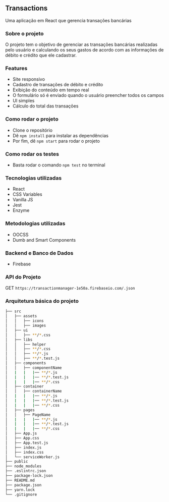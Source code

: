 ## Transactions 
Uma aplicação em React que gerencia transações bancárias 

### Sobre o projeto 
O projeto tem o objetivo de gerenciar as transações bancárias realizadas pelo usuário e calculando os seus gastos de acordo com as informações de débito e crédito que ele cadastrar.

### Features 
- Site responsivo 
- Cadastro de transações de débito e crédito 
- Exibição do conteúdo em tempo real
- O formulário só é enviado quando o usuário preencher todos os campos 
- UI simples
- Cálculo do total das transações 

### Como rodar o projeto 
- Clone o repositório
- Dê `npm install` para instalar as dependências
- Por fim, dê `npm start` para rodar o projeto

### Como rodar os testes 
- Basta rodar o comando `npm test` no terminal

### Tecnologias utilizadas 
- React 
- CSS Variables 
- Vanilla JS
- Jest 
- Enzyme

### Metodologias utilizadas 
- OOCSS 
- Dumb and Smart Components

### Backend e Banco de Dados
- Firebase 

### API do Projeto
GET `https://transactionmanager-1e50a.firebaseio.com/.json`

### Arquitetura básica do projeto

```bash
├── src
│   ├── assets
│   │   ├── icons
│   │   ├── images
│   ├── ui
│   │   ├── **/*.css
│   ├── libs
│   │   ├── helper
│   │   ├── **/*.css
│   │   ├── **/*.js
│   │   ├── **/*.test.js
│   ├── components
│   │   ├── componentName
│   |   |   |── **/*.js
│   |   |   |── **/*.test.js
│   |   |   |── **/*.css
│   ├── container
│   │   ├── containerName
│   |   |   |── **/*.js
│   |   |   |── **/*.test.js
│   |   |   |── **/*.css
│   ├── pages
│   │   ├── PageName
│   |   |   |── **/*.js
│   |   |   |── **/*.test.js
│   |   |   |── **/*.css
│   ├── App.js
│   ├── App.css
│   ├── App.test.js
│   ├── index.js
│   ├── index.css
│   └── serviceWorker.js
├── public
├── node_modules
├── .eslintrc.json
├── package-lock.json
├── README.md
├── package.json
├── yarn.lock
└── .gitignore
```
